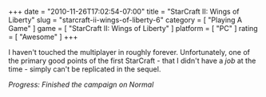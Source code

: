 +++
date = "2010-11-26T17:02:54-07:00"
title = "StarCraft II: Wings of Liberty"
slug = "starcraft-ii-wings-of-liberty-6"
category = [ "Playing A Game" ]
game = [ "StarCraft II: Wings of Liberty" ]
platform = [ "PC" ]
rating = [ "Awesome" ]
+++

I haven't touched the multiplayer in roughly forever.  Unfortunately, one of the primary good points of the first StarCraft - that I didn't have a <i>job</i> at the time</i> - simply can't be replicated in the sequel.

<i>Progress: Finished the campaign on Normal</i>